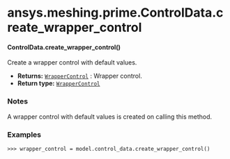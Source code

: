 # ansys.meshing.prime.ControlData.create_wrapper_control



#### ControlData.create_wrapper_control()

Create a wrapper control with default values.

* **Returns:**
  [`WrapperControl`](ansys.meshing.prime.WrapperControl.md#ansys.meshing.prime.WrapperControl)
  : Wrapper control.
* **Return type:**
  [`WrapperControl`](ansys.meshing.prime.WrapperControl.md#ansys.meshing.prime.WrapperControl)

### Notes

A wrapper control with default values is created on calling this method.

### Examples

```pycon
>>> wrapper_control = model.control_data.create_wrapper_control()
```

<!-- !! processed by numpydoc !! -->
